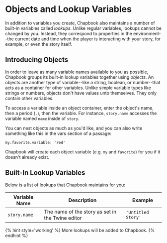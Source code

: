 # Objects and Lookup Variables

In addition to variables you create, Chapbook also maintains a number of built-in variables called _lookups_. Unlike regular variables, lookups cannot be changed by you. Instead, they correspond to properties in the environment--the current date and time when the player is interacting with your story, for example, or even the story itself.

## Introducing Objects

In order to leave as many variable names available to you as possible, Chapbook groups its built-in lookup variables together using _objects_. An objects are another type of variable--like a string, boolean, or number--that acts as a container for other variables. Unlike simple variable types like strings or numbers, objects don't have values unto themselves. They only contain other variables.

To access a variable inside an object container, enter the object's name, then a period (`.`), then the variable. For instance, `story.name` accesses the variable named `name` inside of `story`.

You can nest objects as much as you'd like, and you can also write something like this in the vars section of a passage:

```
my.favorite.variable: 'red'
```

Chapbook will create each object variable (e.g. `my` and `favorite`) for you if it doesn't already exist.

## Built-In Lookup Variables

Below is a list of lookups that Chapbook maintains for you:

| Variable Name | Description                                      | Example            |
| ------------- | ------------------------------------------------ | ------------------ |
| `story.name`  | The name of the story as set in the Twine editor | `'Untitled Story'` |

{% hint style='working' %}
More lookups will be added to Chapbook.
{% endhint %}